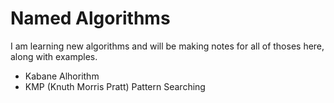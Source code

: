# Named Algorithms
I am learning new algorithms and will be making notes for all of thoses here, along with examples.

* Kabane Alhorithm
* KMP (Knuth Morris Pratt) Pattern Searching
